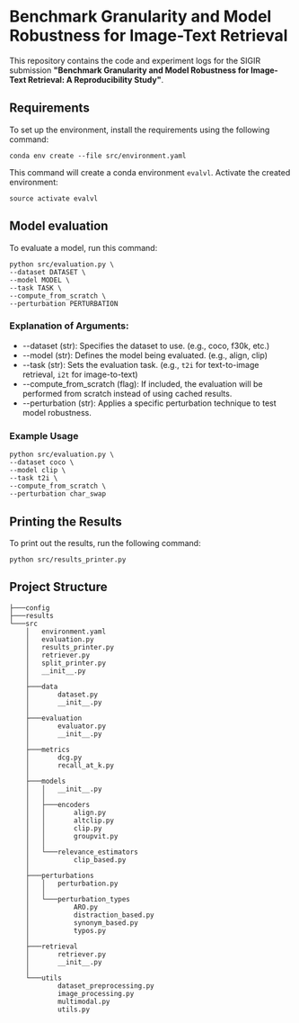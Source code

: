 # Benchmark Granularity and Model Robustness for Image-Text Retrieval

This repository contains the code and experiment logs for the SIGIR submission **"Benchmark Granularity and Model Robustness for Image-Text Retrieval: A Reproducibility Study"**.


## Requirements

To set up the environment, install the requirements using the following command:

```angular2html
conda env create --file src/environment.yaml
```

This command will create a conda environment `evalvl`. Activate the created environment:

```angular2html
source activate evalvl
```

## Model evaluation

To evaluate a model, run this command:

```angular2html
python src/evaluation.py \
--dataset DATASET \
--model MODEL \
--task TASK \
--compute_from_scratch \
--perturbation PERTURBATION
```

### Explanation of Arguments:

  - --dataset (str): Specifies the dataset to use. (e.g., coco, f30k, etc.)
  - --model (str): Defines the model being evaluated. (e.g., align, clip)
  - --task (str): Sets the evaluation task. (e.g., `t2i` for text-to-image retrieval, `i2t` for image-to-text)
  - --compute_from_scratch (flag): If included, the evaluation will be performed from scratch instead of using cached results.
  - --perturbation (str): Applies a specific perturbation technique to test model robustness.

### Example Usage

```angular2html
python src/evaluation.py \
--dataset coco \
--model clip \
--task t2i \
--compute_from_scratch \
--perturbation char_swap
```


## Printing the Results

To print out the results, run the following command:

```angular2html
python src/results_printer.py
```


## Project Structure
````
├───config
├───results
└───src
    │   environment.yaml
    │   evaluation.py
    │   results_printer.py
    │   retriever.py
    │   split_printer.py
    │   __init__.py
    │
    ├───data
    │       dataset.py
    │       __init__.py
    │
    ├───evaluation
    │       evaluator.py
    │       __init__.py
    │
    ├───metrics
    │       dcg.py
    │       recall_at_k.py
    │
    ├───models
    │   │   __init__.py
    │   │
    │   ├───encoders
    │   │       align.py
    │   │       altclip.py
    │   │       clip.py
    │   │       groupvit.py
    │   │
    │   └───relevance_estimators
    │           clip_based.py
    │
    ├───perturbations
    │   │   perturbation.py
    │   │
    │   └───perturbation_types
    │           ARO.py
    │           distraction_based.py
    │           synonym_based.py
    │           typos.py
    │
    ├───retrieval
    │       retriever.py
    │       __init__.py
    │
    └───utils
            dataset_preprocessing.py
            image_processing.py
            multimodal.py
            utils.py
